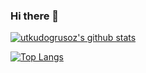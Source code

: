 ### Hi there 👋

<!--
**utkudogrusoz/utkudogrusoz** is a ✨ _special_ ✨ repository because its `README.md` (this file) appears on your GitHub profile.

Here are some ideas to get you started:

- 🔭 I’m currently working on ...
- 🌱 I’m currently learning ...
- 👯 I’m looking to collaborate on ...
- 🤔 I’m looking for help with ...
- 💬 Ask me about ...
- 📫 How to reach me: ...
- 😄 Pronouns: ...
- ⚡ Fun fact: ...
-->

[![utkudogrusoz's github stats](https://github-readme-stats.vercel.app/api?username=utkudogrusoz&count_private=true&show_icons=true&theme=radical&hide_rank=false)](https://github.com/utkudogrusoz/github-readme-stats)

[![Top Langs](https://github-readme-stats.vercel.app/api/top-langs/?username=utkudogrusoz)](https://github.com/utkudogrusoz/github-readme-stats)
